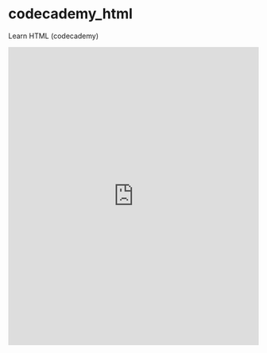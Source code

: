 # codecademy_html
Learn HTML (codecademy)

<embed src="https://github.com/cecoeco/codecademy_html/raw/279b86b862be579fd77f47cc75c649e711733724/codecademy_learnHTML.pdf" type="application/pdf" width="100%" height="600px" />
